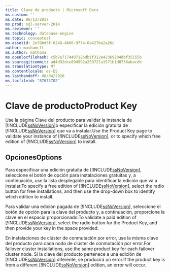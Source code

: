 ```yaml
---
title: Clave de producto | Microsoft Docs
ms.custom: ''
ms.date: 06/13/2017
ms.prod: sql-server-2014
ms.reviewer: ''
ms.technology: database-engine
ms.topic: conceptual
ms.assetid: 2e39bd3f-6246-4b60-9774-0a427ba2a26c
author: mashamsft
ms.author: mathoma
ms.openlocfilehash: c5b7e7174407126db1f312e42369204dbf35155b
ms.sourcegitcommit: ad4d92dce894592a259721a1571b1d8736abacdb
ms.translationtype: MT
ms.contentlocale: es-ES
ms.lasthandoff: 08/04/2020
ms.locfileid: "87675702"
---
```

# <a name="product-key"></a><span data-ttu-id="77a59-102">Clave de producto</span><span class="sxs-lookup"><span data-stu-id="77a59-102">Product Key</span></span>
  <span data-ttu-id="77a59-103">Use la página Clave del producto para validar la instancia de [!INCLUDE[ssNoVersion](../../includes/ssnoversion-md.md)]o especificar la edición gratuita de [!INCLUDE[ssNoVersion](../../includes/ssnoversion-md.md)] que va a instalar.</span><span class="sxs-lookup"><span data-stu-id="77a59-103">Use the Product Key page to validate your instance of [!INCLUDE[ssNoVersion](../../includes/ssnoversion-md.md)], or to specify which free edition of [!INCLUDE[ssNoVersion](../../includes/ssnoversion-md.md)] to install.</span></span>  
  
## <a name="options"></a><span data-ttu-id="77a59-104">Opciones</span><span class="sxs-lookup"><span data-stu-id="77a59-104">Options</span></span>  
 <span data-ttu-id="77a59-105">Para especificar una edición gratuita de [!INCLUDE[ssNoVersion](../../includes/ssnoversion-md.md)], seleccione el botón de opción para instalaciones gratuitas y, a continuación, use la lista desplegable para identificar la edición que va a instalar.</span><span class="sxs-lookup"><span data-stu-id="77a59-105">To specify a free edition of [!INCLUDE[ssNoVersion](../../includes/ssnoversion-md.md)], select the radio button for free installations, and then use the drop-down box to identify which edition to install.</span></span>  
  
 <span data-ttu-id="77a59-106">Para validar una edición pagada de [!INCLUDE[ssNoVersion](../../includes/ssnoversion-md.md)], seleccione el botón de opción para la clave del producto y, a continuación, proporcione la clave en el espacio proporcionado.</span><span class="sxs-lookup"><span data-stu-id="77a59-106">To validate a paid edition of [!INCLUDE[ssNoVersion](../../includes/ssnoversion-md.md)], select the radio button for the Product Key, and then provide your key in the space provided.</span></span>  
  
 <span data-ttu-id="77a59-107">En instalaciones de clúster de conmutación por error, use la misma clave del producto para cada nodo de clúster de conmutación por error.</span><span class="sxs-lookup"><span data-stu-id="77a59-107">For failover cluster installations, use the same product key for each failover cluster node.</span></span> <span data-ttu-id="77a59-108">Si la clave del producto pertenece a una edición de [!INCLUDE[ssNoVersion](../../includes/ssnoversion-md.md)] diferente, se producirá un error.</span><span class="sxs-lookup"><span data-stu-id="77a59-108">If the product key is from a different [!INCLUDE[ssNoVersion](../../includes/ssnoversion-md.md)] edition, an error will occur.</span></span>  
  
  
